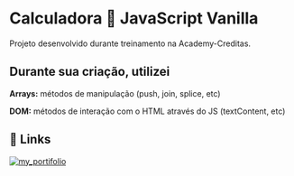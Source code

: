 
# Calculadora 🧮 JavaScript Vanilla 

Projeto desenvolvido durante treinamento na Academy-Creditas.



## Durante sua criação, utilizei

**Arrays:** métodos de manipulação (push, join, splice, etc)

**DOM:** métodos de interação com o HTML através do JS (textContent, etc)






## 🔗 Links
[![my_portifolio](https://img.shields.io/badge/Calculadora_Acesse_aqui-000?style=for-the-badge&logo=ko-fi&logoColor=rose)](https://https:/exercicios-academy.vercel.app/)

